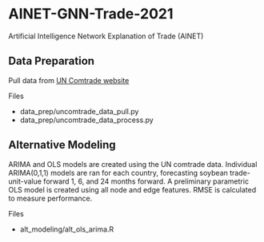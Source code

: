 # AINET-GNN-Trade-2021
Artificial Intelligence Network Explanation of Trade (AINET)

## Data Preparation
Pull data from [UN Comtrade website](https://comtrade.un.org/data/)

Files
* data_prep/uncomtrade_data_pull.py
* data_prep/uncomtrade_data_process.py

## Alternative Modeling
ARIMA and OLS models are created using the UN comtrade data. Individual ARIMA(0,1,1) models are ran for each country, forecasting soybean trade-unit-value forward 1, 6, and 24 months forward. A preliminary parametric OLS model is created using all node and edge features. RMSE is calculated to measure performance.

Files
* alt_modeling/alt_ols_arima.R

